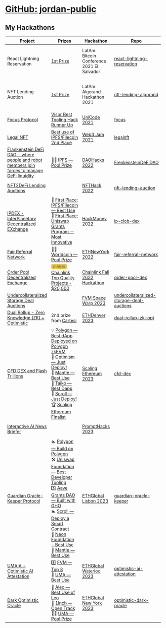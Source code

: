 # [GitHub: jordan-public](https://github.com/jordan-public)

## My Hackathons

| Project | Prizes | Hackathon | Repo | Team |
| - | - | - | - | - |
| React Lightning Reservation | [1st Prize](https://youtu.be/f0T1AIRNWpg) | LatAm Bitcoin Conference 2021 El Salvador    | [react-lightning-reservation](https://github.com/react-lightning-reservation/react-lightning-reservation) | Dad & Daughter:<br>Jordan Stojanovski,<br>Andrea Stojanovski |
|  NFT Lending Auction  | [1st Prize](https://raw.githubusercontent.com/nft-lending/nft-lending-algorand/main/doc/Algorand%20LatAm%202021%20-%20awards.jpeg)   |  LatAm Algorand Hackathon 2021 | [nft-lending-algorand](https://github.com/nft-lending/nft-lending-algorand) |Dad & Daughter:<br>Jordan Stojanovski,<br>Andrea Stojanovski|
| [Focus Protocol](https://showcase.ethglobal.com/unicode/focus)| [Visor Best Tooling Hack Runner Up](https://showcase.ethglobal.com/unicode/focus) | [UniCode 2021](https://unicode.ethglobal.com/) | [focus](https://github.com/jordan-public/focus) | solo:<br>Jordan Stojanovski |
| [Legal NFT](https://showcase.ethglobal.com/web3jam/legalnft) | [Best use of IPFS/Filecoin 2nd Place](https://showcase.ethglobal.com/web3jam/legalnft) | [Web3 Jam 2021](https://web3jam.ethglobal.com/) | [legalnft](https://github.com/jordan-public/legalnft) |solo:<br>Jordan Stojanovski |
| [Frankenstein DeFi DAO - where people and robot members join forces to manage DeFi liquidity](https://showcase.ethglobal.com/daohacks/frankensteindefidao-sojy5) | 🏊‍♂️ [IPFS — Pool Prize](https://ethglobal.com/showcase/frankensteindefidao-sojy5) | [DAOHacks 2022](https://dao.ethglobal.com/) | [FrenkensteinDeFiDAO](https://github.com/FrankensteinDeFiDAO/FrenkensteinDeFiDAO) | Jordan Stojanovski,<br>Albert Garuda,<br>Raghav Rmadya |
| [NFT2DeFi Lending Auctions](https://ethglobal.com/showcase/nft2defi-o4x4e) | | [NFTHack 2022](https://ethglobal.com/events/nfthack2022) | [nft-lending-auction](https://github.com/jordan-public/nft-lending-auction) | solo:<br>Jordan Stojanovski|
| [IPDEX - InterPlanetary Decentralized EXchange](https://ethglobal.com/showcase/ipdex-interplanetary-decentralized-exchange-498o0) | 🥇 [First Place: IPFS/Filecoin — Best Use](https://showcase.ethglobal.com/hackmoney2022/ipdex-interplanetary-decentralized-exchange-498o0)<br>🥇 [First Place: Uniswap Grants Program — Most Innovative](https://showcase.ethglobal.com/hackmoney2022/ipdex-interplanetary-decentralized-exchange-498o0) | [HackMoney 2022](https://ethglobal.com/events/hackmoney2022) | [ip-clob-dex](https://github.com/jordan-public/ip-clob-dex) | solo:<br>Jordan Stojanovski|
| [Fair Referral Network](https://ethglobal.com/showcase/fair-referral-network-cz9m0) | 🏊‍♂️ [Worldcoin — Pool Prize](https://ethglobal.com/showcase/fair-referral-network-cz9m0)| [ETHNewYork 2022](https://ethglobal.com/events/ethnewyork2022) | [fair-referral-network](https://github.com/jordan-public/fair-referral-network)| solo:<br>Jordan Stojanovski|
| [Order Pool Decentralized Exchange](https://devpost.com/software/order-pool-dex) | [![WINNER](./WINNER.png) Chainlink Top Quality Projects - $20,000](https://devpost.com/software/order-pool-dex) | [Chainlink Fall 2022 Hackathon](https://chain.link/hackathon) | [order-pool-dex](https://github.com/jordan-public/order-pool-dex) | solo:<br>Jordan Stojanovski|
| [Undercollateralized Storage Deal Auctions](https://ethglobal.com/showcase/undercollateralized-storage-deal-auctions-j8xkt) | | [FVM Space Warp 2023](https://ethglobal.com/events/spacewarp) | [undercollateralized-storage-deal-auctions](https://github.com/jordan-public/undercollateralized-storage-deal-auctions)| solo:<br>Jordan Stojanovski|
| [Dual Rollup - Zero Knowledge (ZK) + Optimistic](https://app.buidlbox.io/projects/dual-rollup-zk-opt) | 2nd prize from [Cartesi](https://cartesi.io/) | [ETHDenver 2023](https://app.buidlbox.io/ethdenver/ethdenver-2023) |[dual-rollup-zk-opt](https://github.com/jordan-public/dual-rollup-zk-opt)| Jordan Stojanovski,<br>Miha Lotrič |
| [CFD DEX and Flash Trillions](https://ethglobal.com/showcase/cfd-dex-and-flash-trillions-ad666) | 💡 [Polygon — Best dApp Deployed on Polygon zkEVM](https://ethglobal.com/showcase/cfd-dex-and-flash-trillions-ad666)<br> 🔴 [Optimism — Just Deploy!](https://ethglobal.com/showcase/cfd-dex-and-flash-trillions-ad666)<br>🥇 [Mantle — Best Use](https://ethglobal.com/showcase/cfd-dex-and-flash-trillions-ad666)<br>🥈 [Taiko — Best Dapp](https://ethglobal.com/showcase/cfd-dex-and-flash-trillions-ad666)<br>📜 [Scroll — Just Deploy!](https://ethglobal.com/showcase/cfd-dex-and-flash-trillions-ad666)<br>🏆 [Scaling Ethereum Finalist](https://ethglobal.com/showcase/cfd-dex-and-flash-trillions-ad666)|[Scaling Ethereum 2023](https://ethglobal.com/events/scaling2023) | [cfd-dex](https://github.com/jordan-public/cfd-dex) | solo:<br>Jordan Stojanovski|
| [Interactive AI News Briefer](https://devpost.com/software/interactive-ai-news-briefer) | | [PromptHacks 2023](https://prompthacks.devpost.com/) | | solo:<br>Jordan Stojanovski|
| [Guardian Oracle-Keeper Protocol](https://ethglobal.com/showcase/guardian-oracle-keeper-protocol-rpcws) | 🏊 [Polygon — Build on Polygon](https://ethglobal.com/showcase/guardian-oracle-keeper-protocol-rpcws)<br>🛠️ [Uniswap Foundation — Best Developer Tooling](https://ethglobal.com/showcase/guardian-oracle-keeper-protocol-rpcws)<br>5️⃣ [Aave Grants DAO — Built with GHO](https://ethglobal.com/showcase/guardian-oracle-keeper-protocol-rpcws)<br>🏊 [Scroll — Deploy a Smart Contract](https://ethglobal.com/showcase/guardian-oracle-keeper-protocol-rpcws)<br>🥈 [Neon Foundation - Best Use](https://ethglobal.com/showcase/guardian-oracle-keeper-protocol-rpcws)<br>🥇 [Mantle — Best Use](https://ethglobal.com/showcase/guardian-oracle-keeper-protocol-rpcws) | [ETHGlobal Lisbon 2023](https://ethglobal.com/events/lisbon) | [guardian-oracle-keeper](https://github.com/jordan-public/guardian-oracle-keeper) | solo:<br>Jordan Stojanovski|
| [UMAIA - Optimistic AI Attestation](https://ethglobal.com/showcase/umaia-optimistic-ai-attestation-3a96d) | 8️⃣ [FVM — Top 8](https://ethglobal.com/showcase/umaia-optimistic-ai-attestation-3a96d)<br>🥇 [UMA — Best Use](https://ethglobal.com/showcase/umaia-optimistic-ai-attestation-3a96d) | [ETHGlobal Waterloo 2023](https://ethglobal.com/events/waterloo2023) | [optimistic-ai-attestation](https://github.com/jordan-public/optimistic-ai-attestation)| solo:<br>Jordan Stojanovski|
| [Dark Optimistic Oracle](https://ethglobal.com/showcase/dark-opt-oracle-d0yg7) | 🥇 [Aleo — Best Use of Leo](https://ethglobal.com/showcase/dark-opt-oracle-d0yg7)<br>🥇 [1inch — Open Track](https://ethglobal.com/showcase/dark-opt-oracle-d0yg7)<br>🏊‍♂️ [UMA — Pool Prize](https://ethglobal.com/showcase/dark-opt-oracle-d0yg7) | [ETHGlobal New York 2023](https://ethglobal.com/events/newyork2023) | [optimistic-dark-oracle](https://github.com/jordan-public/optimistic-dark-oracle)| solo:<br>Jordan Stojanovski|

